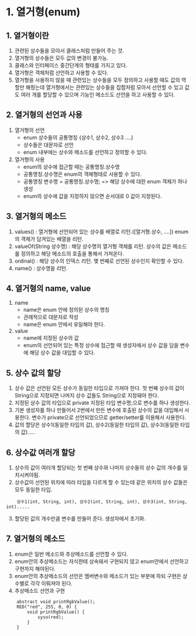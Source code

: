 # 1. 열거형(enum)
## 1. 열거형이란
1. 관련된 상수들을 모아서 클래스처럼 만들어 주는 것.
2. 열거형의 상수들은 모두 값의 변경이 불가능.
3. 클래스와 인터페이스 중간단계의 형태를 가지고 있다.
4. 열거형은 객체처럼 선언하고 사용할 수 있다.
5. 열거형을 사용하지 않을 때 관련있는 상수들을 모두 정의하고 사용할 때도 값의 역할만 해줬는데 열거형에서는 관련있는 상수들을 집합처럼 모아서 선언할 수 있고 값도 여러 개를 할당할 수 있으며 기능인 메소드도 선언을 하고 사용할 수 있다.

## 2. 열거형의 선언과 사용
1. 열거형의 선언
    - enum 상수들의 공통명칭 {상수1, 상수2, 상수3 ....}
    - 상수들은 대문자로 선언
    - enum 내부에는 상수와 메소드를 선언하고 정의할 수 있다.
2. 열거형의 사용
    - enum의 상수에 접근할 때는 공통명칭.상수명
    - 공통명칭.상수명은 enum의 객체형태로 사용할 수 있다.
    - 공통명칭 변수명 = 공통명칭.상수명; => 해당 상수에 대한 enum 객체가 하나 생성
    - enum의 상수에 값을 지정하지 않으면 순서대로 0 값이 지정된다.

## 3. 열거형의 메소드
1. values() : 열거형에 선언되어 있는 상수를 배열로 리턴.([열거형.상수, ....]) enum의 객체가 담겨있는 배열을 리턴.
2. valueOf(String 상수명) : 해당 상수명의 열거형 객체를 리턴. 상수의 값은 메소드를 정의하고 해당 메소드의 호출을 통해서 가져온다.
3. ordinal() : 해당 상수의 인덱스 리턴. 몇 번째로 선언된 상수인지 확인할 수 있다.
4. name() : 상수명을 리턴.

## 4. 열거형의 name, value
1. name
    - name은 enum 안에 정의된 상수의 명칭
    - 관례적으로 대문자로 작성
    - name은 enum 안에서 유일해야 한다.
2. value
    - name에 지정된 상수의 값
    - enum의 선언되어 있는 특정 상수에 접근할 때 생성자에서 상수 값을 담을 변수에 해당 상수 값을 대입할 수 있다.

## 5. 상수 값의 할당
1. 상수 값은 선언된 모든 상수가 동일한 타입으로 가져야 한다. 첫 번째 상수의 값이 String으로 지정되면 나머지 상수 값들도 String으로 지정돼야 한다.
2. 지정된 상수 값의 타입으로 private 지정된 타입 변수명;으로 변수를 하나 생성한다.
3. 기본 생성자를 하나 만들어서 2번에서 만든 변수에 호출된 상수의 값을 대입해서 사용한다. 변수가 private으로 선언되었으므로 getter/setter를 이용해서 사용한다.
4. 값의 할당은 상수1(동일한 타입의 값), 상수2(동일한 타입의 값), 상수3(동일한 타입의 값).....

## 6. 상수값 여러개 할당
1. 상수의 값이 여러개 할당되는 첫 번째 상수와 나머지 상수들의 상수 값의 개수를 일치시켜야됨.
2. 상수값이 선언된 위치에 따라 타입을 다르게 할 수 있는데 같은 위치의 상수 값들은 모두 동일한 타입.  
```
    상수1(int, String, int), 상수2(int, String, int), 상수3(int, String, int).....
```
3. 할당된 값의 개수만큼 변수를 만들어 준다. 생성자에서 초기화.

## 7. 열거형의 메소드
1. enum은 일반 메소드와 추상메소드를 선언할 수 있다.
2. enum안의 추상메소드는 자식한테 상속돼서 구현되지 않고 enum안에서 선언하고 구현까지 해야된다.
3. enum안의 추상메소드의 선언은 멤버변수와 메소드가 있는 부분에 하되 구현은 상수별로 각각 이뤄져야 된다.
4. 추상메소드 선언과 구현
```
    abstract void printRgbValue();
    RED("red", 255, 0, 0) {
        void printRgbValue() {
            syso(red);
        }
    }
```